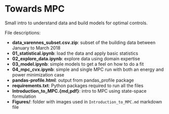 # Towards MPC
Small intro to understand data and build models for optimal controls.

File descriptions:
+ **data_varennes_subset.csv.zip**: subset of the building data between January to March 2018
+ **01_statistical.ipynb**: load the data and apply basic statistics
+ **02_explore_data.ipynb**: explore data using domain expertise
+ **03_model.ipynb**: simple models to get a feel on how to do a fit
+ **04_mpc_cvx.ipynb**: simple and single MPC run with both an energy and power minimization case
+ **pandas-profile.html**: output from pandas_profile package
+ **requirements.txt**: Python packages required to run all the files
+ **Introduction_to_MPC.{md,pdf}**: intro to MPC using state-space formulation
+ **Figures/**: folder with images used in `Introduction_to_MPC.md` markdown file

